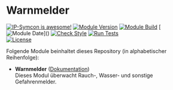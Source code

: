 # Warnmelder

[![IP-Symcon is awesome!](https://img.shields.io/badge/IP--Symcon-6.1-blue.svg)](https://www.symcon.de)
[![Module Version](https://img.shields.io/badge/Module_Version-1.0-blue.svg)]()
[![Module Build](https://img.shields.io/badge/Module_Build-4-blue.svg)]()
[![Module Date](https://img.shields.io/badge/Module_Date-20230201_(01.02.2023)-blue.svg)]()  
[![Check Style](https://github.com/ubittner/Warnmelder/workflows/Check%20Style/badge.svg)](https://github.com/ubittner/Warnmelder/actions)
[![Run Tests](https://github.com/ubittner/Warnmelder/workflows/Run%20Tests/badge.svg)](https://github.com/ubittner/Warnmelder/actions)  
[![License](https://img.shields.io/badge/License-CC%20BY--NC--SA%204.0-green.svg)](https://creativecommons.org/licenses/by-nc-sa/4.0/)

Folgende Module beinhaltet dieses Repository (in alphabetischer Reihenfolge):

- __Warnmelder__ ([Dokumentation](Warnmelder))  
  Dieses Modul überwacht Rauch-, Wasser- und sonstige Gefahrenmelder.